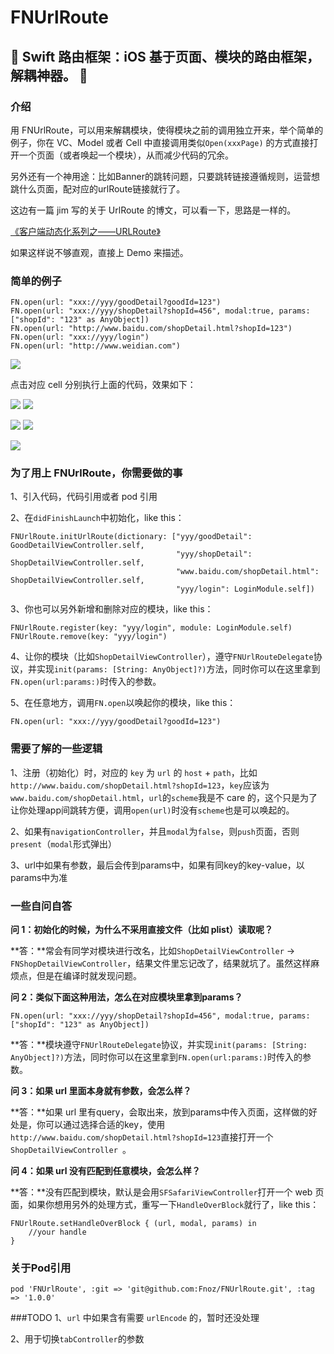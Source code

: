 # FNUrlRoute
## 🍎 Swift 路由框架：iOS 基于页面、模块的路由框架，解耦神器。 🍎

### 介绍
用 FNUrlRoute，可以用来解耦模块，使得模块之前的调用独立开来，举个简单的例子，你在 VC、Model 或者 Cell 中直接调用类似`Open(xxxPage)` 的方式直接打开一个页面（或者唤起一个模块），从而减少代码的冗余。

另外还有一个神用途：比如Banner的跳转问题，只要跳转链接遵循规则，运营想跳什么页面，配对应的urlRoute链接就行了。

这边有一篇 jim 写的关于 UrlRoute 的博文，可以看一下，思路是一样的。

[《客户端动态化系列之——URLRoute》](http://www.jianshu.com/p/18b915735932)

如果这样说不够直观，直接上 Demo 来描述。

### 简单的例子

```
FN.open(url: "xxx://yyy/goodDetail?goodId=123")
FN.open(url: "xxx://yyy/shopDetail?shopId=456", modal:true, params:["shopId": "123" as AnyObject])
FN.open(url: "http://www.baidu.com/shopDetail.html?shopId=123")
FN.open(url: "xxx://yyy/login")
FN.open(url: "http://www.weidian.com")
```
![](http://7xl2dx.com1.z0.glb.clouddn.com/fnurlroute_home.png)

点击对应 cell 分别执行上面的代码，效果如下：

![](http://7xl2dx.com1.z0.glb.clouddn.com/fnurlroute_0.gif)
![](http://7xl2dx.com1.z0.glb.clouddn.com/fnurlroute_1.gif)

![](http://7xl2dx.com1.z0.glb.clouddn.com/fnurlroute_2.gif)
![](http://7xl2dx.com1.z0.glb.clouddn.com/fnurlroute_3.gif)

![](http://7xl2dx.com1.z0.glb.clouddn.com/fnurlroute_4.gif)

### 为了用上 FNUrlRoute，你需要做的事
1、引入代码，代码引用或者 pod 引用

2、在`didFinishLaunch`中初始化，like this：

```
FNUrlRoute.initUrlRoute(dictionary: ["yyy/goodDetail": GoodDetailViewController.self,
                                     "yyy/shopDetail": ShopDetailViewController.self,
                                     "www.baidu.com/shopDetail.html": ShopDetailViewController.self,
                                     "yyy/login": LoginModule.self])
```

3、你也可以另外新增和删除对应的模块，like this：

```
FNUrlRoute.register(key: "yyy/login", module: LoginModule.self)
FNUrlRoute.remove(key: "yyy/login")
```

4、让你的模块（比如`ShopDetailViewController`），遵守`FNUrlRouteDelegate`协议，并实现`init(params: [String: AnyObject]?)`方法，同时你可以在这里拿到`FN.open(url:params:)`时传入的参数。

5、在任意地方，调用`FN.open`以唤起你的模块，like this：

```
FN.open(url: "xxx://yyy/goodDetail?goodId=123")
```

### 需要了解的一些逻辑
1、注册（初始化）时，对应的 `key` 为 `url` 的 `host` + `path`，比如`http://www.baidu.com/shopDetail.html?shopId=123`，`key`应该为`www.baidu.com/shopDetail.html`，`url`的`scheme`我是不 care 的，这个只是为了让你处理app间跳转方便，调用`open(url)`时没有`scheme`也是可以唤起的。

2、如果有`navigationController`，并且`modal`为`false`，则`push`页面，否则`present`（`modal`形式弹出）

3、url中如果有参数，最后会传到params中，如果有同key的key-value，以params中为准

### 一些自问自答
**问 1：初始化的时候，为什么不采用直接文件（比如 plist）读取呢？**

**答：**常会有同学对模块进行改名，比如`ShopDetailViewController` -> `FNShopDetailViewController`，结果文件里忘记改了，结果就坑了。虽然这样麻烦点，但是在编译时就发现问题。

**问 2：类似下面这种用法，怎么在对应模块里拿到params？**

```
FN.open(url: "xxx://yyy/shopDetail?shopId=456", modal:true, params:["shopId": "123" as AnyObject])
```

**答：**模块遵守`FNUrlRouteDelegate`协议，并实现`init(params: [String: AnyObject]?)`方法，同时你可以在这里拿到`FN.open(url:params:)`时传入的参数。

**问 3：如果 url 里面本身就有参数，会怎么样？**

**答：**如果 url 里有query，会取出来，放到params中传入页面，这样做的好处是，你可以通过选择合适的key，使用`http://www.baidu.com/shopDetail.html?shopId=123`直接打开一个`ShopDetailViewController `。

**问 4：如果 url 没有匹配到任意模块，会怎么样？**

**答：**没有匹配到模块，默认是会用`SFSafariViewController`打开一个 web 页面，如果你想用另外的处理方式，重写一下`HandleOverBlock`就行了，like this：

```
FNUrlRoute.setHandleOverBlock { (url, modal, params) in
	//your handle          
}
```

### 关于Pod引用
```
pod 'FNUrlRoute', :git => 'git@github.com:Fnoz/FNUrlRoute.git', :tag => '1.0.0'
```

###TODO
1、`url` 中如果含有需要 `urlEncode` 的，暂时还没处理

2、用于切换`tabController`的参数